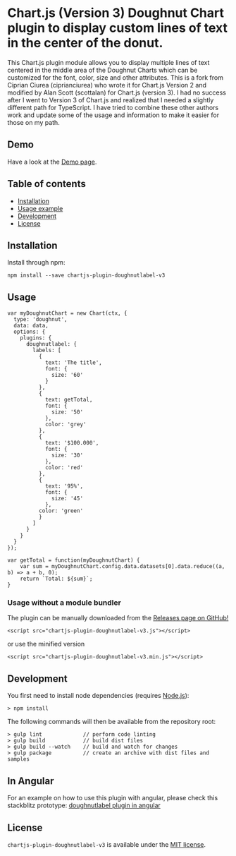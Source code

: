 # Chart.js (Version 3) Doughnut Chart plugin to display custom lines of text in the center of the donut.

This Chart.js plugin module allows you to display multiple lines of text centered in the middle area of the Doughnut Charts which can be customized for the font, color, size and other attributes.  This is a fork from Ciprian Ciurea (ciprianciurea) who wrote it for Chart.js Version 2 and modified by Alan Scott (scottalan) for Chart.js (version 3).  I had no success after I went to Version 3 of Chart.js and realized that I needed a slightly different path for TypeScript.  I have tried to combine these other authors work and update some of the usage and information to make it easier for those on my path.

## Demo
Have a look at the [Demo page](https://FreedomRings.github.io/chartjs-plugin-doughnutlabel-v3/samples/index.html).

## Table of contents

- [Installation](#installation)
- [Usage example](#usage)
- [Development](#development)
- [License](#license)

## Installation

Install through npm:
```
npm install --save chartjs-plugin-doughnutlabel-v3
```

## Usage 

```
var myDoughnutChart = new Chart(ctx, {
  type: 'doughnut',
  data: data,
  options: {
    plugins: {
      doughnutlabel: {
        labels: [
          {
            text: 'The title',
            font: {
              size: '60'
            }
          },
          {
            text: getTotal,
            font: {
              size: '50'
            },
            color: 'grey'
          },
          {
            text: '$100.000',
            font: {
              size: '30'
            },
            color: 'red'
          },
          {
            text: '95%',
            font: {
              size: '45'
            },
          color: 'green'
          }
        ]
      }
    }		
  }
});

var getTotal = function(myDoughnutChart) {
	var sum = myDoughnutChart.config.data.datasets[0].data.reduce((a, b) => a + b, 0);
	return `Total: ${sum}`;
}
```

### Usage without a module bundler
The plugin can be manually downloaded from the 
[Releases page on GitHub!](https://github.com/freedomrings/chartjs-plugin-doughnutlabel-v3/releases)
```
<script src="chartjs-plugin-doughnutlabel-v3.js"></script>
```
or use the minified version
```
<script src="chartjs-plugin-doughnutlabel-v3.min.js"></script>
```

## Development

You first need to install node dependencies (requires [Node.js](https://nodejs.org/)):

    > npm install

The following commands will then be available from the repository root:

    > gulp lint             // perform code linting
    > gulp build            // build dist files
    > gulp build --watch    // build and watch for changes
    > gulp package          // create an archive with dist files and samples

## In Angular

For an example on how to use this plugin with angular, please check this stackblitz prototype:
[doughnutlabel plugin in angular](https://stackblitz.com/edit/angular-v9tfg7)

## License

`chartjs-plugin-doughnutlabel-v3` is available under the [MIT license](LICENSE.md).
